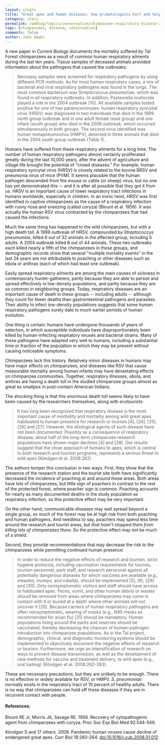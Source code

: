 ```yaml
---
layout: single 
title: "Great apes and human diseases: how primatologists hurt and help" 
category: story
permalink: /weblog/topics/conservation/chimpanzee-respiratory-disease-2008.html
tags: [chimpanzees, disease, conservation] 
comments: false 
author: John Hawks 
---
```



<p>
A new paper in <i>Current Biology</i> documents the mortality suffered by Ta&iuml; Forest chimpanzees as a result of common human respiratory ailments during the last ten years. Tissue samples of deceased animals provided information about the pathogens that caused the outbreaks: 
</p>

<blockquote>Necropsy samples were screened for respiratory pathogens by using different PCR methods. As for most human respiratory cases, a mix of bacterial and viral respiratory pathogens was found in the lungs. The most common bacterium was Streptococcus pneumoniae, which was found in all respiratory outbreaks. In addition, Pasteurella multocida played a role in the 2004 outbreak [10]. All available samples tested positive for one of two paramyxoviruses: human respiratory syncytial virus (HRSV) was diagnosed in two individuals that died in the 1999 north group outbreak and in one adult female (east group) and one infant (south group) who died in the 2006 outbreak, which occurred simultaneously in both groups. The second virus identified was human metapneumovirus (HMPV), detected in three animals that died in the 2004 south group outbreak (Table 1).</blockquote>

<p>
Humans have suffered from these respiratory ailments for a long time. The number of human respiratory pathogens almost certainly proliferated greatly during the last 10,000 years, after the advent of agriculture and village life brought the potential of "crowd diseases." For example, human respiratory syncytal virus (HRSV) is closely related to the bovine BRSV and pneumonia virus of mice (PVM). It seems plausible that the human pathogen descended from the mouse or cattle (or sheep) virus, but no one has yet demonstrated this -- and it is after all possible that they got it from us. HRSV is an important cause of lower respiratory tract infections in humans worldwide, especially in children. In an ironic twist, HRSV was first identified in captive chimpanzees as the cause of a respiratory infection with runny nose and sneezing (called coryza) (Blount et al. 1956). It was actually the human RSV virus contracted by the chimpanzees that had caused the infections. 
</p>

<p>
Much the same thing has happened to the wild chimpanzees, but with a high death toll. A 1999 outbreak of HRSV, compounded by <i>Streptococcus pneumoniae</i>, killed 6 out of 32 animals in the affected group, including 5 adults. A 2004 outbreak killed 8 out of 44 animals. These two outbreaks each killed nearly a fifth of the chimpanzees in these groups, and demographic records show that several "multiple mortality events" in the last 24 years are not attributable to poaching or other diseases such as ebola or anthrax (each of which had least one outbreak). 
</p>

<p>
Easily spread respiratory ailments are among the main causes of sickness in contemporary hunter-gatherers, partly because they are able to persist and spread effectively in low-density populations, and partly because they are so common in neighboring groups. Today, respiratory diseases are an important cause of death in these groups -- including adults -- although they count for fewer deaths than gastrointestinal pathogens and parasites. Their ability to infect low-density populations suggests that some human respiratory pathogens surely date to much earlier periods of human evolution. 
</p>

<p>
One thing is certain: humans have undergone thousands of years of selection, in which susceptible individuals have disproportionately been killed by human-infecting respiratory viruses and bacterial strains. Many of these pathogens have adapted very well to humans, including a substantial time or fraction of the population in which they may be present without causing noticeable symptoms. 
</p>

<p>
Chimpanzees lack this history. Relatively minor diseases in humans may have major effects on chimpanzees, and diseases like RSV that cause measurable mortality among human infants may have devastating effects on chimpanzee communities. Together, respiratory illnesses, ebola, and anthrax are having a death toll in the studied chimpanzee groups almost as great as smallpox in post-contact American Indians. 
</p>

<p>
The shocking thing is that this enormous death toll seems likely to have been caused by the researchers themselves, along with ecotourists: 
</p>

<blockquote>It has long been recognized that respiratory disease is the most important cause of morbidity and mortality among wild great apes habituated to human presence for research or tourism [4], [24], [25], [26] and [27]. However, the etiological agents of such disease have not been documented. Possibly as a consequence of respiratory disease, about half of the long-term chimpanzee research populations have shown major declines [4] and [28]. Our results suggest that the close approach of humans to apes, which is central to both research and tourism programs, represents a serious threat to wild apes (K&ouml;ndgen et al. 2008:262).</blockquote>

<p>
The authors temper this conclusion in two ways. First, they show that the presence of the research station and the tourist site both have significantly decreased the incidence of poaching at and around these areas. Both areas have lots of chimpanzees, but little sign of poachers in contrast to the rest of the protected forest, where poacher sign is common. Poaching accounts for nearly as many documented deaths in the study population as respiratory infection, so this protective effect may be very important. 
</p>

<p>
On the other hand, communicable diseases may well spread beyond a single group, so much of the forest may be at high risk from both poaching and human pathogens. And needless to say, poachers may spend less time around the research and tourist areas, but <i>that hasn't stopped them from killing lots of chimpanzees there</i>. So the protective effect may not be much of a shield. 
</p>

<p>
Second, they provide recommendations that may decrease the risk to the chimpanzees while permitting continued human presence: 
</p>

<blockquote>In order to reduce the negative effects of research and tourism, strict hygiene protocols, including vaccination requirements for tourists, tourism personnel, park staff, and research personnel against all potentially dangerous diseases for which vaccines are available (e.g., measles, mumps, and rubella), should be implemented [5], [6], [29] and [30]. Only nonsymptomatic visitors and staff should have access to habituated apes. Feces, vomit, and other human debris or wastes should be removed from areas where chimpanzees may come in contact with it or buried at a depth where other animals will not uncover it [29]. Because carriers of human respiratory pathogens are often nonsymptomatic, wearing of masks (e.g., N95 masks as recommended for avian flu) [31] should be mandatory. Human populations living around the parks and reserves should be vaccinated, thereby decreasing the chances of human-pathogen introduction into chimpanzee populations. As in the Ta&iuml; project, demographic, clinical, and diagnostic monitoring systems should be implemented to objectively document the negative effects of research or tourism. Furthermore, we urge an intensification of research on ways to prevent disease transmission, as well as the development of new methods for vaccine and treatment delivery, to wild apes (e.g., oral baiting) (K&ouml;ndgen et al. 2008:262-263).</blockquote>

<p>
These are necessary precautions, but they are unlikely to be enough. There is no effective or widely available for RSV, or HMPV. <i>S. pneumoniae</i> normally exists in the respiratory tract of 10 percent of healthy adults. There is no way that chimpanzees can hold off these diseases if they are in recurrent contact with people. 
</p>

<h4>References:</h4>

<p class="cite">Blount RE Jr, Morris JA, Savage RE. 1956. Recovery of cytopathogenic agent from chimpanzees with coryza. Proc Soc Exp Biol Med 92:544-549.</p>

<p class="cite">K&ouml;ndgen S and 17 others. 2008. Pandemic human viruses cause decline of endangered great apes. Curr Biol 18:260-264. <a href="http://dx.doi.org/10.1016/j.cub.2008.01.012">doi:10.1016/j.cub.2008.01.012</a></p>


